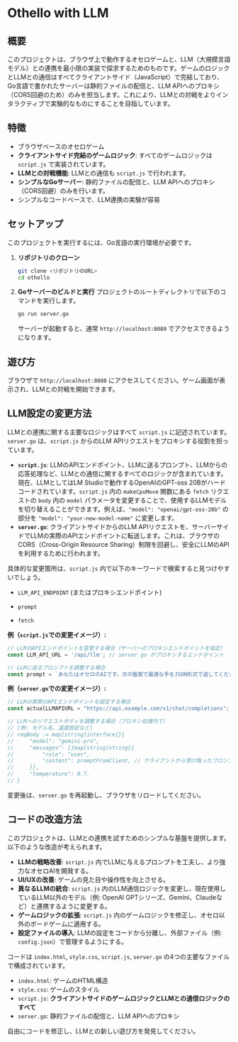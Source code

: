 # Othello with LLM

## 概要
このプロジェクトは、ブラウザ上で動作するオセロゲームと、LLM（大規模言語モデル）との連携を最小限の実装で探求するためのものです。ゲームのロジックとLLMとの通信はすべてクライアントサイド（JavaScript）で完結しており、Go言語で書かれたサーバーは静的ファイルの配信と、LLM APIへのプロキシ（CORS回避のため）のみを担当します。これにより、LLMとの対戦をよりインタラクティブで実験的なものにすることを目指しています。

## 特徴
- ブラウザベースのオセロゲーム
- **クライアントサイド完結のゲームロジック**: すべてのゲームロジックは `script.js` で実装されています。
- **LLMとの対戦機能**: LLMとの通信も `script.js` で行われます。
- **シンプルなGoサーバー**: 静的ファイルの配信と、LLM APIへのプロキシ（CORS回避）のみを行います。
- シンプルなコードベースで、LLM連携の実験が容易

## セットアップ
このプロジェクトを実行するには、Go言語の実行環境が必要です。

1.  **リポジトリのクローン**
    ```bash
    git clone <リポジトリのURL>
    cd othello
    ```

2.  **Goサーバーのビルドと実行**
    プロジェクトのルートディレクトリで以下のコマンドを実行します。
    ```bash
    go run server.go
    ```
    サーバーが起動すると、通常 `http://localhost:8080` でアクセスできるようになります。

## 遊び方
ブラウザで `http://localhost:8080` にアクセスしてください。ゲーム画面が表示され、LLMとの対戦を開始できます。

## LLM設定の変更方法
LLMとの連携に関する主要なロジックはすべて `script.js` に記述されています。`server.go` は、`script.js` からのLLM APIリクエストをプロキシする役割を担っています。

-   **`script.js`**: LLMのAPIエンドポイント、LLMに送るプロンプト、LLMからの応答処理など、LLMとの通信に関するすべてのロジックが含まれています。
    現在、LLMとしてはLM Studioで動作するOpenAIのGPT-oss 20Bがハードコードされています。`script.js` 内の `makeCpuMove` 関数にある `fetch` リクエストの `body` 内の `model` パラメータを変更することで、使用するLLMモデルを切り替えることができます。例えば、`"model": "openai/gpt-oss-20b"` の部分を `"model": "your-new-model-name"` に変更します。
-   **`server.go`**: クライアントサイドからのLLM APIリクエストを、サーバーサイドでLLMの実際のAPIエンドポイントに転送します。これは、ブラウザのCORS（Cross-Origin Resource Sharing）制限を回避し、安全にLLMのAPIを利用するために行われます。

具体的な変更箇所は、`script.js` 内で以下のキーワードで検索すると見つけやすいでしょう。
-   `LLM_API_ENDPOINT` (またはプロキシエンドポイント)

-   `prompt`
-   `fetch`

**例（`script.js`での変更イメージ）:**
```javascript
// LLMのAPIエンドポイントを変更する場合（サーバーのプロキシエンドポイントを指定）
const LLM_API_URL = '/api/llm'; // server.go がプロキシするエンドポイント

// LLMに送るプロンプトを調整する場合
const prompt = `あなたはオセロのAIです。次の盤面で最適な手をJSON形式で返してください: ${boardState}`;
```

**例（`server.go`での変更イメージ）:**
```go
// LLMの実際のAPIエンドポイントを設定する場合
const actualLLMAPIURL = "https://api.example.com/v1/chat/completions";

// LLMへのリクエストボディを調整する場合（プロキシ処理内で）
// (例: モデル名、温度設定など)
// reqBody := map[string]interface{}{
//     "model": "gemini-pro",
//     "messages": []map[string]string{{
//         "role": "user",
//         "content": promptFromClient, // クライアントから受け取ったプロンプト
//     }},
//     "temperature": 0.7,
// }
```

変更後は、`server.go` を再起動し、ブラウザをリロードしてください。

## コードの改造方法
このプロジェクトは、LLMとの連携を試すためのシンプルな基盤を提供します。以下のような改造が考えられます。

-   **LLMの戦略改善**: `script.js` 内でLLMに与えるプロンプトを工夫し、より強力なオセロAIを開発する。
-   **UI/UXの改善**: ゲームの見た目や操作性を向上させる。
-   **異なるLLMの統合**: `script.js` 内のLLM通信ロジックを変更し、現在使用しているLLM以外のモデル（例: OpenAI GPTシリーズ、Gemini、Claudeなど）と連携するように変更する。
-   **ゲームロジックの拡張**: `script.js` 内のゲームロジックを修正し、オセロ以外のボードゲームに適用する。
-   **設定ファイルの導入**: LLMの設定をコードから分離し、外部ファイル（例: `config.json`）で管理するようにする。

コードは `index.html`, `style.css`, `script.js`, `server.go` の4つの主要なファイルで構成されています。

-   `index.html`: ゲームのHTML構造
-   `style.css`: ゲームのスタイル
-   `script.js`: **クライアントサイドのゲームロジックとLLMとの通信ロジックのすべて**
-   `server.go`: 静的ファイルの配信と、LLM APIへのプロキシ

自由にコードを修正し、LLMとの新しい遊び方を発見してください。
